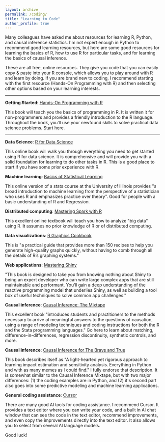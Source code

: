 ```yaml
---
layout: archive
permalink: /coding/
title: "Learning to Code"
author_profile: true
---
```


Many colleagues have asked me about resources for learning R, Python, and causal inference statistics. I'm not expert enough in Python to recommend good learning resources, but here are some good resources for learning the basics of R, how to use R for particular tasks, and for learning the basics of causal inference.

These are all free, online resources. They give you code that you can easily copy & paste into your R console, which allows you to play around with R and learn by doing. If you are brand new to coding, I recommend starting with the first resource (Hands-On Programming with R) and then selecting other options based on your learning interests.



********

**Getting Started**: [Hands-On Programming with R](https://rstudio-education.github.io/hopr/)

This book will teach you the basics of programming in R. It is written it for non-programmers and provides a friendly introduction to the R language. Throughout the book, you’ll use your newfound skills to solve practical data science problems. Start here.

*******

**Data Science**: [R for Data Science](https://r4ds.hadley.nz)

This online book will walk you through everything you need to get started using R for data science. It is comprehensive and will provide you with a solid foundation for learning to do other tasks in R. This is a good place to start if you have some prior experience with R.


**Machine learning**: [Basics of Statistical Learning](https://statisticallearning.org/index.html)

This online version of a stats course at the University of Illinois provides "a broad introduction to machine learning from the perspective of a statistician who uses R and emphasizes practice over theory". Good for people with a basic understanding of R and Regression.


**Distributed computing**: [Mastering Spark with R](https://therinspark.com/intro.html)

This excellent online textbook will teach you how to analyze "big data" using R.  It assumes no prior knowledge of R or of distributed computing.


**Data visualizations**: [R Graphics Cookbook](https://r-graphics.org/)

This is "a practical guide that provides more than 150 recipes to help you generate high-quality graphs quickly, without having to comb through all the details of R’s graphing systems."


**Web applications**: [Mastering Shiny](https://mastering-shiny.org/)

"This book is designed to take you from knowing nothing about Shiny to being an expert developer who can write large complex apps that are still maintainable and performant. You’ll gain a deep understanding of the reactive programming model that underlies Shiny, as well as building a tool box of useful techniques to solve common app challenges."


**Causal inference**: [Causal Inference: The Mixtape](https://mixtape.scunning.com/) 

This excellent book "introduces students and practitioners to the methods necessary to arrive at meaningful answers to the questions of causation, using a range of modeling techniques and coding instructions for both the R and the Stata programming languages."  Go here to learn about matching, difference-in-differences, regression discontinuity, synthetic controls, and more.

**Causal inference**: [Causal Inference for The Brave and True](https://matheusfacure.github.io/python-causality-handbook/landing-page.html)

This book describes itself as "A light-hearted yet rigorous approach to learning impact estimation and sensitivity analysis. Everything in Python and with as many memes as I could find."  I fully endorse that description. It is somewhat similar to the Causal Inference Mixtape, but with two major differences: (1) the coding examples are in Python, and (2) it's second part also goes into some predictive modeling and machine learning applications.


**General coding assistance**: [Cursor](https://www.cursor.com/en)

There are many good AI tools for coding assistance. I recommend Cursor. It provides a text editor where you can write your code, and a built in AI chat window that can see the code in the text editor, recommend improvements, and even copy the improvements directly into the text editor. It also allows you to select from several AI language models.



Good luck!


<!--

**Applied Statistics**: [Applied Statistics with R](https://book.stat420.org/)

This book serves as an introduction to statistics in R and an introduction to the R programming language. It was designed for use with STAT 420, Methods of Applied Statistics, at the University of Illinois Urbana-Champaign. It is a good place to start if you have some prior experience with statitsics.


-->

<!--
Dave Dalpiaz website (and not already here): https://daviddalpiaz.org/
- [Atomic R](https://book.stat385.org/)
- [R Coding Basics](https://www.gastonsanchez.com/R-coding-basics/)
- [Deep R Programming](https://deepr.gagolewski.com/)
- [R Packages](https://r-pkgs.org/)
- [R Markdown](https://bookdown.org/yihui/rmarkdown/)
- [Github](https://happygitwithr.com/)
- [Stat 545, Data Wrangling](https://stat545.com/)
- [Efficient R Programming](https://csgillespie.github.io/efficientR/)
- [What they forgot to teach you about R](https://rstats.wtf/)
- [The R Inferno](https://www.burns-stat.com/documents/books/the-r-inferno/)
- [The R Manuals](https://rstudio.github.io/r-manuals/)
- [Posit Cheatsheets](https://posit.co/resources/cheatsheets/)



https://cares.gse.harvard.edu/
- [Designing Monte Carlo Simulations in R](https://jepusto.github.io/Designing-Simulations-in-R/)
- [Matching Guide](https://cares-blog.gse.harvard.edu/post/matching-guide-pt-1/)

- SPARK with R and Python
https://therinspark.com/intro.html
	- CERN example: https://db-blog.web.cern.ch/blog/luca-canali/2017-08-apache-spark-and-cern-open-data-example
	- Big data in R paper: https://www.econstor.eu/handle/10419/214153
https://www.reddit.com/r/dataengineering/comments/1cmmuux/best_way_to_learn_apache_spark_in_2024/
- https://github.com/DataTalksClub/data-engineering-zoomcamp/tree/main/05-batch
https://cognitiveclass.ai/courses/analyzing-big-data-in-r-using-apache-spark
https://www.altexsoft.com/blog/apache-spark-pros-cons/

- Rshiny
https://shiny.posit.co/r/getstarted/shiny-basics/lesson1/
https://mastering-shiny.org/

- Data Viz
https://ggplot2.tidyverse.org/
- https://r-graphics.org/

- Statistical Learning
https://statisticallearning.org/index.html
https://faculty.washington.edu/otoomet/machinelearning-R/ (skip to ch.10, probably)

- Structural modeling
https://sites.google.com/site/andrewjohnstoneconomics/my-advice/structural-for-beginners
https://bookdown.org/bean_jerry/using_r_for_social_work_research/structural-equation-modeling.html
https://rpubs.com/Agrele/SEM
https://stats.oarc.ucla.edu/r/seminars/rsem/
https://www.reddit.com/r/academiceconomics/comments/uqfovo/can_anyone_explain_what_exactly_is_meant_by/
- https://people.sabanciuniv.edu/atilgan/FE500_Fall2013/2Nov2013_CevdetAkcay/LucasCritique_1976.pdf
- https://editorialexpress.com/jrust/econ615/readings/keane_article_je.pdf
https://www.aeaweb.org/articles?id=10.1257/jep.31.2.33


- Basic R tutorials
https://r4ds.hadley.nz (see ch.24 on web scraping)

- Advanced R
http://adv-r.had.co.nz/

- Python
https://www.codecademy.com/learn/learn-python-3


OCTAVE from coursera (Andrew Ng)
Game Theory with Scott Page
NLP
Calculus
Matrix Algebra


**From methods materials documnet**
Statistics & Programming Textbook
-	[Statistical Modeling: A Fresh Approach](https://dtkaplan.github.io/SM2-bookdown/) # fantastic but kind of dated.
-	[Research Methods Knowledge Base](https://conjointly.com/kb/)

Stats & Programming Resources
-	Regex cheatsheet (here, here)
-	Extreme Bounds analysis in R
-	Which Bootstrap When

Field Experiments
-	EGAP Learning Days: Theory and Practice of Field Experiments
-	OES Methods Guides

Quasi-experimental
-	Causal Inference for the Brave and True
-	Causal Inference Mixtape
-	DiD
-	Medium
-	Generalized DiD article
-	DiD AnnRev
-	Simple: DIME diff-in-diff
-	Pischke diff-in-diff
-	OES Quasi-experimental designs
-	Causality, Applications, and Research in Education and Statistics (C.A.R.E.S. Lab)
-	Ex: Matching Guide

Qualitative research
-	Best guide: Seawright and Gerring 2008: case selection: a menu of qualitative and quantitative options
-	Good blog summary of most similar & most different
-	Old classics
-	Collier 1991, 1993
-	Lijphart 1971
-	Process-tracing
-	Beach and Pedersen 2012 Guide
-	Bennet 2012 practitioner guide
-	Collier 2011 - Understanding Process Tracing
-	Ricks and Liu 5 page guide

General
-	https://www.povertyactionlab.org/sites/default/files/research-resources/2016.08.31-Impact-Evaluation-Methods.pdf



-->
